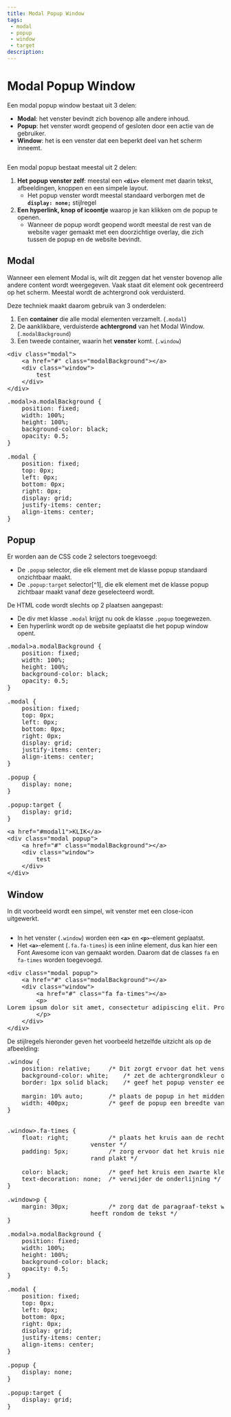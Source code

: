 ```yaml
---
title: Modal Popup Window
tags: 
 - modal
 - popup
 - window
 - target
description:
---
```


# Modal Popup Window

Een modal popup window bestaat uit 3 delen:

*   **Modal**: het venster bevindt zich bovenop alle andere inhoud.
*   **Popup**: het venster wordt geopend of gesloten door een actie van de gebruiker.
*   **Window**: het is een venster dat een beperkt deel van het scherm inneemt.

<img src="{{ site.baseurl }}/assets/img/statische-websites-4.png" alt="" style="height: auto; max-width: 100%">

Een modal popup bestaat meestal uit 2 delen:


1. **Het popup venster zelf**: meestal een **`<div>`** element met daarin tekst, afbeeldingen, knoppen en een simpele layout. 
    *   Het popup venster wordt meestal standaard verborgen met de **`display: none;`** stijlregel
2. **Een hyperlink, knop of icoontje** waarop je kan klikken om de popup te openen. 
    *   Wanneer de popup wordt geopend wordt meestal de rest van de website vager gemaakt met een doorzichtige overlay, die zich tussen de popup en de website bevindt.

## Modal

Wanneer een element Modal is, wilt dit zeggen dat het venster bovenop alle andere content wordt weergegeven. Vaak staat dit element ook gecentreerd op het scherm. Meestal wordt de achtergrond ook verduisterd.

Deze techniek maakt daarom gebruik van 3 onderdelen:

1. Een **container** die alle modal elementen verzamelt. (`.modal`)
2. De aanklikbare, verduisterde **achtergrond** van het Modal Window. (`.modalBackground`)
3. Een tweede container, waarin het **venster** komt. (`.window`)

<pre class="prettyprint linenums lang-sql">
&lt;div class=&quot;modal&quot;&gt;
	&lt;a href=&quot;#&quot; class=&quot;modalBackground&quot;&gt;&lt;/a&gt;
	&lt;div class=&quot;window&quot;&gt;
		test
	&lt;/div&gt;
&lt;/div&gt;
</pre>

<pre class="prettyprint linenums lang-sql">
.modal>a.modalBackground {
	position: fixed;
	width: 100%;
	height: 100%;
	background-color: black;
	opacity: 0.5;
}

.modal {
	position: fixed;
	top: 0px;
	left: 0px;
	bottom: 0px;
	right: 0px;
	display: grid;
	justify-items: center;
	align-items: center;
}
</pre>

## Popup

Er worden aan de CSS code 2 selectors toegevoegd:

*   De `.popup` selector, die elk element met de klasse popup standaard onzichtbaar maakt.
*   De `.popup:target` selector[^1], die elk element met de klasse popup zichtbaar maakt vanaf deze geselecteerd wordt.

De HTML code wordt slechts op 2 plaatsen aangepast: 

*   De div met klasse `.modal` krijgt nu ook de klasse `.popup` toegewezen.
*   Een hyperlink wordt op de website geplaatst die het popup window opent.

<pre class="prettyprint linenums lang-sql">
.modal>a.modalBackground {
	position: fixed;
	width: 100%;
	height: 100%;
	background-color: black;
	opacity: 0.5;
}

.modal {
	position: fixed;
	top: 0px;
	left: 0px;
	bottom: 0px;
	right: 0px;
	display: grid;
	justify-items: center;
	align-items: center;
}

.popup {
	display: none;
}

.popup:target {
	display: grid;
}
</pre>



<pre class="prettyprint linenums lang-sql">
&lt;a href=&quot;#modal1&quot;&gt;KLIK&lt;/a&gt;
&lt;div class=&quot;modal popup&quot;&gt;
	&lt;a href=&quot;#&quot; class=&quot;modalBackground&quot;&gt;&lt;/a&gt;
	&lt;div class=&quot;window&quot;&gt;
		test
	&lt;/div&gt;
&lt;/div&gt;
</pre>




## Window

In dit voorbeeld wordt een simpel, wit venster met een close-icon uitgewerkt.

<img src="{{ site.baseurl }}/assets/img/statische-websites-5.png" alt="" style="height: auto; max-width: 100%">

*   In het venster (`.window`) worden een **`<a>`** en **`<p>`**-element geplaatst. 
*   Het  **`<a>`**-element (`.fa.fa-times`)  is een inline element, dus kan hier een Font Awesome icon van gemaakt worden. Daarom dat de classes `fa` en `fa-times` worden toegevoegd.

<pre class="prettyprint linenums lang-sql">
&lt;div class=&quot;modal popup&quot;&gt;
	&lt;a href=&quot;#&quot; class=&quot;modalBackground&quot;&gt;&lt;/a&gt;
	&lt;div class=&quot;window&quot;&gt;
		&lt;a href=&quot;#&quot; class=&quot;fa fa-times&quot;&gt;&lt;/a&gt;
		&lt;p&gt;
Lorem ipsum dolor sit amet, consectetur adipiscing elit. Proin eget tortor sagittis, aliquet dui id, maximus ex. Pellentesque ut dictum nisl, non suscipit sapien. 
		&lt;/p&gt;
	&lt;/div&gt;
&lt;/div&gt;
</pre>

De stijlregels hieronder geven het voorbeeld hetzelfde uitzicht als op de afbeelding:


<pre class="prettyprint linenums lang-sql">
.window {
	position: relative;		/* Dit zorgt ervoor dat het venster bovenop de 						   verduisterde achtergrond getoond wordt. */
	background-color: white;	/* zet de achtergrondkleur op wit, in 								   plaats van doorzichtig. */
	border: 1px solid black;	/* geef het popup venster een dunne rand. */

	margin: 10% auto;		/* plaats de popup in het midden, met een 							   beetje ruimte van de bovenrand. */
	width: 400px;			/* geef de popup een breedte van 400px */
}


.window>.fa-times {
	float: right;			/* plaats het kruis aan de rechterkant van het 
					   venster */
	padding: 5px;			/* zorg ervoor dat het kruis niet tegen de 
					   rand plakt */

	color: black;			/* geef het kruis een zwarte kleur */
	text-decoration: none;	/* verwijder de onderlijning */
}

.window>p {
	margin: 30px;			/* zorg dat de paragraaf-tekst wat ruimte 
					   heeft rondom de tekst */
}

.modal>a.modalBackground {
	position: fixed;
	width: 100%;
	height: 100%;
	background-color: black;
	opacity: 0.5;
}

.modal {
	position: fixed;
	top: 0px;
	left: 0px;
	bottom: 0px;
	right: 0px;
	display: grid;
	justify-items: center;
	align-items: center;
}

.popup {
	display: none;
}

.popup:target {
	display: grid;
}
</pre>



